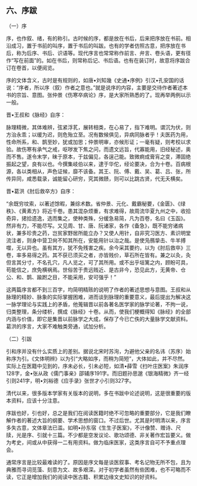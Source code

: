 ## 六、序跋

（一）序

序，也作叙、绪，有的称引。古时候的序，都是放在书后，后来把序放在书前。相沿成习，置于书前的叫序，置于书后的叫跋。也有的学者仿照古意，把序放在书后，称为后序、书后、识语等。现代序言也常常称作前言、弁言、卷头语，更有径作“写在前面”的。如在书后，则常称后记、书后语。也有在装订时，故意将序跋合订在卷首，以便阅览。

序的文体含义，古时是有规则的，如唐•刘知幾《史通•序例》引汉•孔安国的话说：“序者，所以序（叙）作者之意也。”就是说序的内容，主要是交待作者著述本书的宗旨、意图。张仲景《伤寒卒病论》序，是大家所熟悉的了。现再举两例以示一般。

晋•王叔和《脉经》自序：

脉理精微，其体难辨，弦紧浮芤，展转相类，在心易了，指下难明。谓沉为伏，则方治永乖；以缓为迟，则危殆立至。况有数候俱见，异病同脉者乎！夫医药为用，性命所系，和、鹊至妙，犹或加思；仲景明审，亦候形证；一毫有疑，则考校以求验。故伤寒有承气之戒，呕哕发下焦之问，而遗文远旨，代寡能用，旧经秘述，奥而不售。遂令末学，昧于原本，于兹偏见，各逞己能。致微痾成膏肓之变，滞固绝振起之望，良有以也。今撰集岐伯以来，逮于华佗，经论要决，合为十卷。百病根源，各以类相从，声色证候，靡不该备。其王、阮、傅、戴、吴、葛、吕、张，所传异同，咸悉载录，诚能留心研穷，究其微赜，则可以比跳古贤，代无夭横矣。

晋•葛洪《肘后救卒方》自序：

“余既穷坟索，以著述馀暇，兼综术数。省仲景、元化、戴霸秘要，《金匮》、《绿秩》、《黄素方》将近千卷。患其混杂烦重，有求难得，故周流华夏九州之中，收拾奇异，捃拾遗逸，选而集之，使种类殊，分缓急易简，凡为百卷，名曰《玉函》。然非有力，不能尽写。又见周、甘、唐、阮诸家，各作《备急》，既不能穷诸病状，兼多珍贵之药，岂贫家野居所能立办？又使人用针，自非究习医方、素识明堂流注者，则身中营卫尙不知其所在，安能用针以治之哉。是使凫鴈挚击、牛羊搏噬，无以异也。虽有其方，犹不免残害之疾。余今采其要约，以为《肘后救卒》三卷，率多易得之药。其不获已须买之者，亦皆贱价，草石所在皆有。兼之以灸，灸但言其分寸，不名孔穴，凡人览之，可了其所用。或不出乎垣篱之内，顾盼可具，苟能信之，庶免横祸焉。世俗苦于贵远贱近、是古非今，恐见此方，无黄帝、仓公、和、鹊、踰跗之目，不能采用，安可强乎！”

这两篇序言都不到三百字，均简明精赅的说明了作者的著述思想与意图。王叔和从脉理的精妙、脉象的实际掌握困难，进而谈到脉理的重要意义，最后提出为解决这一脉学理论与实践上的矛盾，他蒐辑晋以前各著名医学家的脉学论著，不拘一说，归类整理，条分缕析，撰成《脉经》十卷。从而，使我们梗概得知《脉经》的全部内涵与价值，即它是集晋以前脉学之大成，保存了今已亡佚的大量脉学文献资料。葛洪的序言，大家不难触类旁通，试加分析。

（二）引跋

引和序并没有什么实质上的差别。据说北宋时苏洵，为避他父亲的名讳（苏序）始称序为引。《文体明辨》以为引“大略如序，而稍为简短”，大体如此，并不尽然。实际上在医籍中见到的，序未必长，引未必短，如清•薛雪《扫叶庄医案》朱润序128字，金•张从政《儒门事亲》邵辅序191字。而旧题孙思邈《银海精微》齐一经引则241字，明•刘裕德《应手录》张世才小引则327字。

清代以来，很多版本学家有关版本的说明，多在书跋中论述说明，这是很重要的版本资料，应该十分注意。

序跋也好，引也好，总之是我们在阅读医籍时绝不可忽略的重要部分，它是我们瞭解作者的著述大旨的纲要、学术思想的窗口。不过后世。尤其是时明清以来，序言多失古意，文体章法已滥。如明•孙东宿《生生子医案》，不计像赞、赠诗、尺牍，光是序、引就十三篇。不少都是空发议论、歌功颂德、非关著作宏旨要义。做为考史，间或从中获得一二有用资料。做为临床医家，这类序言自可不予重点理会。

通常序言是比较最难读的了。原因是序文每是谈医叙事、考名记物无所不包，且为典雅而寻词觅藻、刻意为文、故多艰深。对于初学者虽然有些困难，也不可略而不读，它正是增加我们的阅读中医古籍、积累边缘文史知识的好资料。
